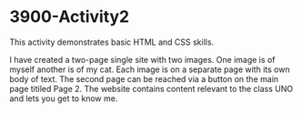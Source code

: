 # 3900-Activity2

This activity demonstrates basic HTML and CSS skills.

I have created a two-page single site with two images. 
One image is of myself another is of my cat.  Each image
is on a separate page with its own body of text.  The 
second page can be reached via a button on the main page
titiled Page 2.  The website contains content relevant
to the class UNO and lets you get to know me.

    
    
    
